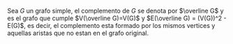 Sea $G$ un grafo simple, el complemento de $G$ se denota por $\overline G$ y es el grafo que cumple $V(\overline G)=V(G)$ y $E(\overline G) = (V(G))^2 - E(G)$, es decir, el complemento esta formado por los mismos vertices y aquellas aristas que no estan en el grafo original.